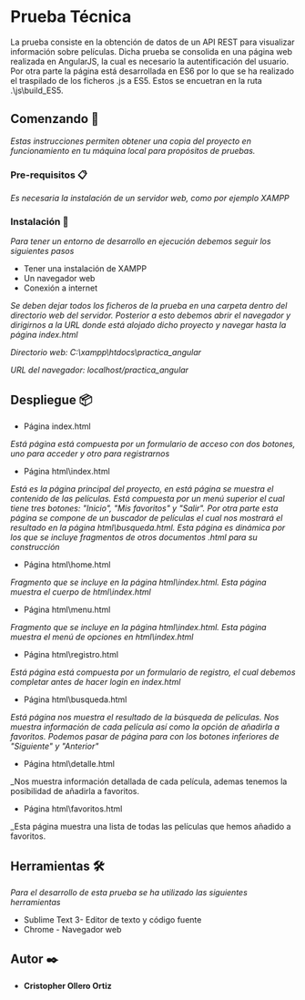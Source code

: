 # Prueba Técnica

La prueba consiste en la obtención de datos de un API REST para visualizar información sobre películas. Dicha prueba se consolida en una página web realizada en AngularJS, la cual es necesario la autentificación del usuario. 
Por otra parte la página está desarrollada en ES6 por lo que se ha realizado el traspilado de los ficheros .js a ES5. Estos se encuetran en la ruta .\js\build_ES5.

## Comenzando 🚀

_Estas instrucciones permiten obtener una copia del proyecto en funcionamiento en tu máquina local para propósitos de pruebas._


### Pre-requisitos 📋

_Es necesaria la instalación de un servidor web, como por ejemplo XAMPP_


### Instalación 🔧

_Para tener un entorno de desarrollo en ejecución debemos seguir los siguientes pasos_

+ Tener una instalación de XAMPP
+ Un navegador web
+ Conexión a internet

_Se deben dejar todos los ficheros de la prueba en una carpeta dentro del directorio web del servidor. Posterior a esto debemos abrir el navegador
y dirigirnos a la URL donde está alojado dicho proyecto y navegar hasta la página index.html_

_Directorio web: C:\xampp\htdocs\practica_angular_

_URL del navegador: localhost/practica_angular_

## Despliegue 📦

+ Página index.html

_Está página está compuesta por un formulario de acceso con dos botones, uno para acceder y otro para registrarnos_

+ Página html\index.html

_Está es la página principal del proyecto, en está página se muestra el contenido de las películas. Está compuesta por un menú superior el cual tiene tres 
botones: "Inicio", "Mis favoritos" y "Salir". Por otra parte esta página se compone de un buscador de películas el cual nos mostrará el resultado en 
la página html\busqueda.html. Esta página es dinámica por los que se incluye fragmentos de otros documentos .html para su construcción_

+ Página html\home.html

_Fragmento que se incluye en la página html\index.html. Esta página muestra el cuerpo de html\index.html_

+ Página html\menu.html

_Fragmento que se incluye en la página html\index.html. Esta página muestra el menú de opciones en html\index.html_

+ Página html\registro.html

_Está página está compuesta por un formulario de registro, el cual debemos completar antes de hacer login en index.html_

+ Página html\busqueda.html

_Está página nos muestra el resultado de la búsqueda de películas. Nos muestra información de cada película así como la opción de añadirla a favoritos. Podemos
pasar de página para con los botones inferiores de "Siguiente" y "Anterior"_

+ Página html\detalle.html

_Nos muestra información detallada de cada película, ademas tenemos la posibilidad de añadirla a favoritos.

+ Página html\favoritos.html	

_Esta página muestra una lista de todas las películas que hemos añadido a favoritos.

## Herramientas 🛠️

_Para el desarrollo de esta prueba se ha utilizado las siguientes herramientas_

* Sublime Text 3- Editor de texto y código fuente
* Chrome - Navegador web


## Autor ✒️

* **Cristopher Ollero Ortiz**



